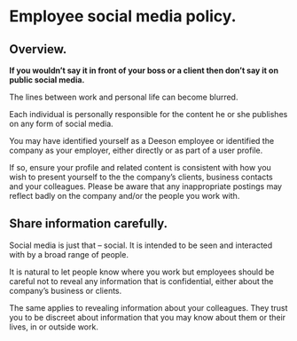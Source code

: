 
# Employee social media policy.

## Overview.

**If you wouldn’t say it in front of your boss or a client then don’t say it on public social media.**

The lines between work and personal life can become blurred.

Each individual is personally responsible for the content he or she publishes on any form of social media.

You may have identified yourself as a Deeson employee or identified the company as your employer, either directly or as part of a user profile.

If so, ensure your profile and related content is consistent with how you wish to present yourself to the the company’s clients, business contacts and your colleagues. Please be aware that any inappropriate postings may reflect badly on the company and/or the people you work with.

## Share information carefully.

Social media is just that – social. It is intended to be seen and interacted with by a broad range of people.

It is natural to let people know where you work but employees should be careful not to reveal any information that is confidential, either about the company’s business or clients.

The same applies to revealing information about your colleagues. They trust you to be discreet about information that you may know about them or their lives, in or outside work.
